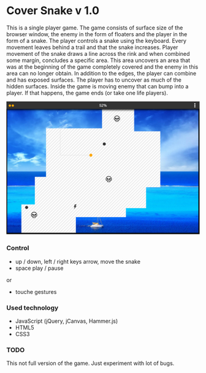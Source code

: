 # Cover Snake v 1.0

This is a single player game. The game consists of surface size
of the browser window, the enemy in the form of floaters and the player in the form of a snake. The player controls a snake using the keyboard. Every movement leaves behind a trail and that the snake increases. Player movement of the snake draws a line across the rink and when combined some margin, concludes a specific area. This area uncovers an area that was at the beginning of the game completely covered and the enemy in this area can no longer obtain. In addition to the edges, the player can combine and has exposed surfaces. The player has to uncover as much of the hidden surfaces. Inside the game is moving enemy that can bump into a player. If that happens, the game ends (or take one life players).


<img src='./screenshot.png' alt="screenshot" width="600"/>


### Control
- up / down, left / right keys arrow, move the snake
- space play / pause

or 
- touche gestures

### Used technology

- JavaScript (jQuery, jCanvas, Hammer.js)
- HTML5
- CSS3

### TODO
This not full version of the game. Just experiment with lot of bugs. 
